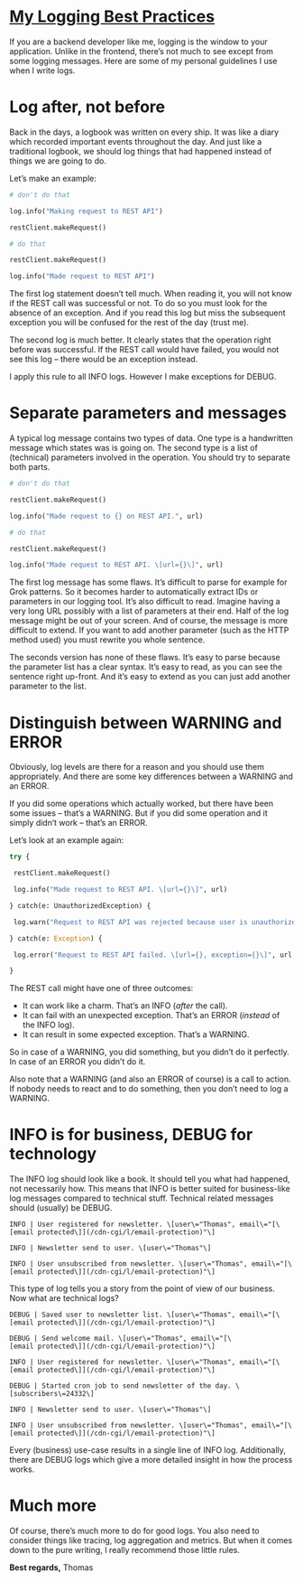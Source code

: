 [My Logging Best Practices](https://tuhrig.de/my-logging-best-practices/)
=========================

If you are a backend developer like me, logging is the window to your application. Unlike in the frontend, there’s not much to see except from some logging messages. Here are some of my personal guidelines I use when I write logs.

Log after, not before
=====================

Back in the days, a logbook was written on every ship. It was like a diary which recorded important events throughout the day. And just like a traditional logbook, we should log things that had happened instead of things we are going to do.

Let’s make an example:

```python
# don't do that

log.info("Making request to REST API")

restClient.makeRequest()

# do that

restClient.makeRequest()

log.info("Made request to REST API")

```

The first log statement doesn’t tell much. When reading it, you will not know if the REST call was successful or not. To do so you must look for the absence of an exception. And if you read this log but miss the subsequent exception you will be confused for the rest of the day (trust me).

The second log is much better. It clearly states that the operation right before was successful. If the REST call would have failed, you would not see this log – there would be an exception instead.

I apply this rule to all INFO logs. However I make exceptions for DEBUG.

Separate parameters and messages
================================

A typical log message contains two types of data. One type is a handwritten message which states was is going on. The second type is a list of (technical) parameters involved in the operation. You should try to separate both parts.


```python
# don't do that

restClient.makeRequest()

log.info("Made request to {} on REST API.", url)

# do that

restClient.makeRequest()

log.info("Made request to REST API. \[url={}\]", url)
```

The first log message has some flaws. It’s difficult to parse for example for Grok patterns. So it becomes harder to automatically extract IDs or parameters in our logging tool. It’s also difficult to read. Imagine having a very long URL possibly with a list of parameters at their end. Half of the log message might be out of your screen. And of course, the message is more difficult to extend. If you want to add another parameter (such as the HTTP method used) you must rewrite you whole sentence.

The seconds version has none of these flaws. It’s easy to parse because the parameter list has a clear syntax. It’s easy to read, as you can see the sentence right up-front. And it’s easy to extend as you can just add another parameter to the list.

Distinguish between WARNING and ERROR
=====================================

Obviously, log levels are there for a reason and you should use them appropriately. And there are some key differences between a WARNING and an ERROR.

If you did some operations which actually worked, but there have been some issues – that’s a WARNING. But if you did some operation and it simply didn’t work – that’s an ERROR.

Let’s look at an example again:

```python
try {

 restClient.makeRequest()

 log.info("Made request to REST API. \[url={}\]", url)

} catch(e: UnauthorizedException) {

 log.warn("Request to REST API was rejected because user is unauthorized. \[url={}, result={}\]", url, result)

} catch(e: Exception) {

 log.error("Request to REST API failed. \[url={}, exception={}\]", url, exception)

}
```

The REST call might have one of three outcomes:

*   It can work like a charm. That’s an INFO (_after_ the call).
*   It can fail with an unexpected exception. That’s an ERROR (_instead_ of the INFO log).
*   It can result in some expected exception. That’s a WARNING.

So in case of a WARNING, you did something, but you didn’t do it perfectly. In case of an ERROR you didn’t do it.

Also note that a WARNING (and also an ERROR of course) is a call to action. If nobody needs to react and to do something, then you don’t need to log a WARNING.

INFO is for business, DEBUG for technology
==========================================

The INFO log should look like a book. It should tell you what had happened, not necessarily how. This means that INFO is better suited for business-like log messages compared to technical stuff. Technical related messages should (usually) be DEBUG.


```
INFO | User registered for newsletter. \[user\="Thomas", email\="[\[email protected\]](/cdn-cgi/l/email-protection)"\]

INFO | Newsletter send to user. \[user\="Thomas"\]

INFO | User unsubscribed from newsletter. \[user\="Thomas", email\="[\[email protected\]](/cdn-cgi/l/email-protection)"\]
```

This type of log tells you a story from the point of view of our business. Now what are technical logs?

```
DEBUG | Saved user to newsletter list. \[user\="Thomas", email\="[\[email protected\]](/cdn-cgi/l/email-protection)"\]

DEBUG | Send welcome mail. \[user\="Thomas", email\="[\[email protected\]](/cdn-cgi/l/email-protection)"\]

INFO | User registered for newsletter. \[user\="Thomas", email\="[\[email protected\]](/cdn-cgi/l/email-protection)"\]

DEBUG | Started cron job to send newsletter of the day. \[subscribers\=24332\]

INFO | Newsletter send to user. \[user\="Thomas"\]

INFO | User unsubscribed from newsletter. \[user\="Thomas", email\="[\[email protected\]](/cdn-cgi/l/email-protection)"\]
```

Every (business) use-case results in a single line of INFO log. Additionally, there are DEBUG logs which give a more detailed insight in how the process works.

Much more
=========

Of course, there’s much more to do for good logs. You also need to consider things like tracing, log aggregation and metrics. But when it comes down to the pure writing, I really recommend those little rules.

**Best regards,**
Thomas